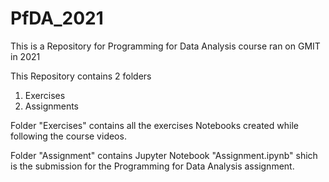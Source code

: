 # PfDA_2021
This is a Repository for Programming for Data Analysis course ran on GMIT in 2021

This Repository contains 2 folders
1. Exercises
2. Assignments

Folder "Exercises" contains all the exercises Notebooks created while following the course videos.

Folder "Assignment" contains Jupyter Notebook "Assignment.ipynb" shich is the submission for the Programming for Data Analysis assignment.
